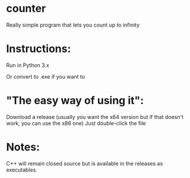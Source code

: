# counter
Really simple program that lets you count up to infinity

# Instructions:

Run in Python 3.x

Or convert to .exe if you want to

# "The easy way of using it":

Download a release (usually you want the x64 version but if that doesn't work, you can use the x86 one)
Just double-click the file

# Notes:
C++ will remain closed source but is available in the releases as executables.
